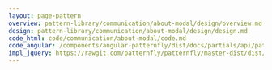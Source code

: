 ```yaml
---
layout: page-pattern
overview: pattern-library/communication/about-modal/design/overview.md
design: pattern-library/communication/about-modal/design/design.md
code_html: code/communication/about-modal/code.md
code_angular: /components/angular-patternfly/dist/docs/partials/api/patternfly.modals.directive.pfAboutModal.html
impl_jquery: https://rawgit.com/patternfly/patternfly/master-dist/dist/tests/about-modal.html
---
```

